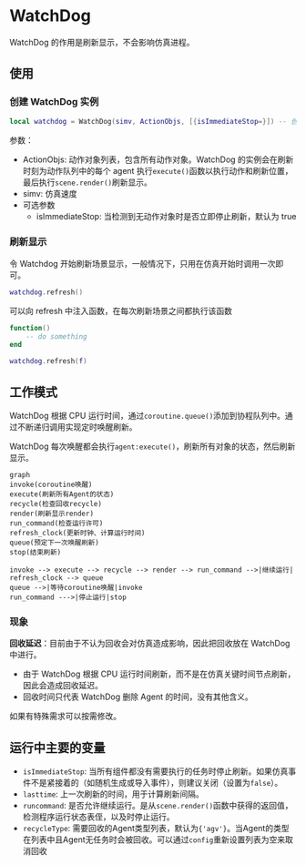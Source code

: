 # WatchDog

WatchDog 的作用是刷新显示，不会影响仿真进程。

## 使用

### 创建 WatchDog 实例

```lua
local watchdog = WatchDog(simv, ActionObjs, [{isImmediateStop=}]) -- 创建watchdog的实例
```

参数：

- ActionObjs: 动作对象列表，包含所有动作对象。WatchDog 的实例会在刷新时刻为动作队列中的每个 agent 执行`execute()`函数以执行动作和刷新位置，最后执行`scene.render()`刷新显示。
- simv: 仿真速度
- 可选参数
  - isImmediateStop: 当检测到无动作对象时是否立即停止刷新，默认为 true

### 刷新显示

令 Watchdog 开始刷新场景显示，一般情况下，只用在仿真开始时调用一次即可。

```lua
watchdog.refresh()
```

可以向 refresh 中注入函数，在每次刷新场景之间都执行该函数

```lua
function()
    -- do something
end

watchdog.refresh(f)
```

## 工作模式

WatchDog 根据 CPU 运行时间，通过`coroutine.queue()`添加到协程队列中。通过不断递归调用实现定时唤醒刷新。

WatchDog 每次唤醒都会执行`agent:execute()`，刷新所有对象的状态，然后刷新显示。

```mermaid
graph
invoke(coroutine唤醒)
execute(刷新所有Agent的状态)
recycle(检查回收recycle)
render(刷新显示render)
run_command(检查运行许可)
refresh_clock(更新时钟、计算运行时间)
queue(预定下一次唤醒刷新)
stop(结束刷新)

invoke --> execute --> recycle --> render --> run_command -->|继续运行| refresh_clock --> queue
queue -->|等待coroutine唤醒|invoke
run_command --->|停止运行|stop
```

### 现象

**回收延迟**：目前由于不认为回收会对仿真造成影响，因此把回收放在 WatchDog 中进行。

- 由于 WatchDog 根据 CPU 运行时间刷新，而不是在仿真关键时间节点刷新，因此会造成回收延迟。
- 回收时间只代表 WatchDog 删除 Agent 的时间，没有其他含义。

如果有特殊需求可以按需修改。

## 运行中主要的变量

- `isImmediateStop`: 当所有组件都没有需要执行的任务时停止刷新。如果仿真事件不是紧接着的（如随机生成或导入事件），则建议关闭（设置为`false`）。
- `lasttime`: 上一次刷新的时间，用于计算刷新间隔。
- `runcommand`: 是否允许继续运行。是从`scene.render()`函数中获得的返回值，检测程序运行状态表侄，以及时停止运行。
- `recycleType`: 需要回收的Agent类型列表，默认为`{'agv'}`。当Agent的类型在列表中且Agent无任务时会被回收。可以通过`config`重新设置列表为空来取消回收